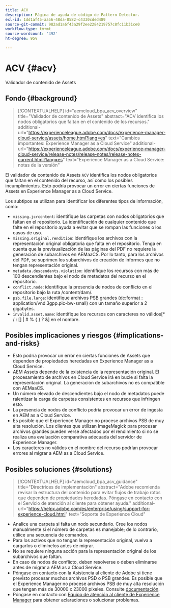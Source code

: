 ```yaml
---
title: ACV
description: Página de ayuda de código de Pattern Detector.
exl-id: 1dd1af45-aa56-48da-8582-c4330cded489
source-git-commit: 982ad1a6f43a29f2ee2284219757c8fc11b31ce0
workflow-type: tm+mt
source-wordcount: '492'
ht-degree: 95%

---
```


# ACV {#acv}

Validador de contenido de Assets

## Fondo {#background}

>[!CONTEXTUALHELP]
>id="aemcloud_bpa_acv_overview"
>title="Validador de contenido de Assets"
>abstract="ACV identifica los nodos obligatorios que faltan en el contenido de los recursos."
>additional-url="https://experienceleague.adobe.com/docs/experience-manager-cloud-service/assets/home.html?lang=es" text="Cambios importantes: Experience Manager as a Cloud Service"
>additional-url="https://experienceleague.adobe.com/docs/experience-manager-cloud-service/release-notes/release-notes/release-notes-current.html?lang=es" text="Experience Manager as a Cloud Service: notas de la versión"

El validador de contenido de Assets `ACV` identifica los nodos obligatorios que faltan en el contenido del recurso, así como los posibles incumplimientos. Esto podría provocar un error en ciertas funciones de Assets en Experience Manager as a Cloud Service.

Los subtipos se utilizan para identificar los diferentes tipos de información, como:

* `missing.jcrcontent`: identifique las carpetas con nodos obligatorios que faltan en el repositorio. La identificación de cualquier contenido que falte en el repositorio ayuda a evitar que se rompan las funciones o los casos de uso.
* `missing.original.rendition`: identifique los archivos con la representación original obligatoria que falta en el repositorio. Tenga en cuenta que la previsualización de las páginas del PDF no requiere la generación de subarchivos en AEMaaCS. Por lo tanto, para los archivos del PDF, se suprimen los subarchivos de creación de informes que no tengan representación original.
* `metadata.descendants.violation`: identifique los recursos con más de 100 descendientes bajo el nodo de metadatos del recurso en el repositorio.
* `conflict.node`: identifique la presencia de nodos de conflicto en el repositorio bajo la ruta /content/dam/.
* `psb.file.large`: identifique archivos PSB grandes (dc:format : application/vnd.3gpp.pic-bw-small) con un tamaño superior a 2 gigabytes.
* `invalid.asset.name`: identifique los recursos con caracteres no válidos[* / : [\] | # % { } ? &amp;] en el nombre.

## Posibles implicaciones y riesgos {#implications-and-risks}

* Esto podría provocar un error en ciertas funciones de Assets que dependen de propiedades heredadas en Experience Manager as a Cloud Service.
* AEM Assets depende de la existencia de la representación original. El procesamiento de archivos en Cloud Service irá en bucle si falta la representación original. La generación de subarchivos no es compatible con AEMaaCS.
* Un número elevado de descendientes bajo el nodo de metadatos puede ralentizar la carga de carpetas consistentes en recursos que infringen esto.
* La presencia de nodos de conflicto podría provocar un error de ingesta en AEM as a Cloud Service.
* Es posible que el Experience Manager no procese archivos PSB de muy alta resolución. Los clientes que utilizan ImageMagick para procesar archivos grandes pueden verse afectados por el rendimiento si no se realiza una evaluación comparativa adecuada del servidor de Experience Manager.
* Los caracteres no válidos en el nombre del recurso podrían provocar errores al migrar a AEM as a Cloud Service.

## Posibles soluciones {#solutions}

>[!CONTEXTUALHELP]
>id="aemcloud_bpa_acv_guidance"
>title="Directrices de implementación"
>abstract="Adobe recomienda revisar la estructura del contenido para evitar flujos de trabajo rotos que dependen de propiedades heredadas. Póngase en contacto con el Servicio de atención al cliente para obtener ayuda."
>additional-url="https://helpx.adobe.com/es/enterprise/using/support-for-experience-cloud.html" text="Soporte de Experience Cloud"

* Analice una carpeta si falta un nodo secundario. Cree los nodos manualmente si el número de carpetas es manejable; de lo contrario, utilice una secuencia de comandos.
* Para los activos que no tengan la representación original, vuelva a cargarlos o elimínelos antes de migrar.
* No se requiere ninguna acción para la representación original de los subarchivos que faltan.
* En caso de nodos de conflicto, deben resolverse o deben eliminarse antes de migrar a AEM as a Cloud Service.
* Póngase en contacto con la Asistencia al cliente de Adobe si tiene previsto procesar muchos archivos PSD o PSB grandes. Es posible que el Experience Manager no procese archivos PSB de muy alta resolución que tengan más de 30000 x 23000 píxeles. Consulte [documentación](https://experienceleague.adobe.com/docs/experience-manager-65/assets/extending/best-practices-for-imagemagick.html?lang=es).
* Póngase en contacto con [Equipo de atención al cliente de Experience Manager](https://helpx.adobe.com/es/enterprise/using/support-for-experience-cloud.html) para obtener aclaraciones o solucionar problemas.
